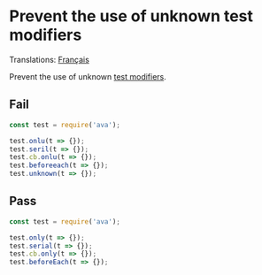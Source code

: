 # Prevent the use of unknown test modifiers

Translations: [Français](https://github.com/avajs/ava-docs/blob/main/fr_FR/related/eslint-plugin-ava/docs/rules/no-unknown-modifiers.md)

Prevent the use of unknown [test modifiers](https://github.com/avajs/ava/blob/main/docs/01-writing-tests.md).

## Fail

```js
const test = require('ava');

test.onlu(t => {});
test.seril(t => {});
test.cb.onlu(t => {});
test.beforeeach(t => {});
test.unknown(t => {});
```

## Pass

```js
const test = require('ava');

test.only(t => {});
test.serial(t => {});
test.cb.only(t => {});
test.beforeEach(t => {});
```

